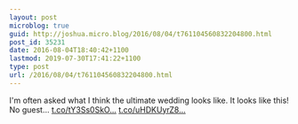```yaml
---
layout: post
microblog: true
guid: http://joshua.micro.blog/2016/08/04/t761104560832204800.html
post_id: 35231
date: 2016-08-04T18:40:42+1100
lastmod: 2019-07-30T17:41:22+1100
type: post
url: /2016/08/04/t761104560832204800.html
---
```

I'm often asked what I think the ultimate wedding looks like. It looks like this! No guest… [t.co/tY3Ss0SkO...](https://t.co/tY3Ss0SkO0) [t.co/uHDKUyrZ8...](https://t.co/uHDKUyrZ8u)
